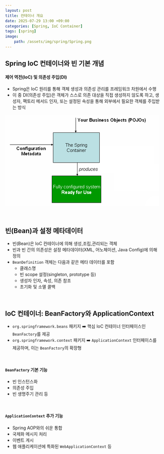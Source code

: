 ```yaml
---
layout: post
title: 컨테이너 개요
date: 2025-07-29 13:00 +09:00
categories: [Spring, IoC Container]
tags: [spring]
image:
    path: /assets/img/spring/Spring.png
---
```


## Spring IoC 컨테이너와 빈 기본 개념

#### 제어 역전(IoC) 및 의존성 주입(DI)

- Spring은 IoC 원리를 통해 객체 생성과 의존성 관리를 프레임워크 차원에서 수행
- 이 중 DI(의존성 주입)은 객체가 스스로 의존 대상을 직접 생성하지 않도록 하고, 생성자, 팩토리 메서드 인자, 또는 설정된 속성을 통해 외부에서 필요한 객체를 주입받는 방식

![spring IoC Container](/assets/img/spring/spring_01.png)

<br>

## 빈(Bean)과 설정 메타데이터

- 빈(Bean)은 IoC 컨테이너에 의해 생성,조립,관리되는 객체
- 빈과 빈 간의 의존성은 설정 메타데이터(XML, 어노체이션, Java Config)에 의해 정의
- `BeanDefinition` 객체는 다음과 같은 메타 데이터를 포함
  - 클래스명
  - 빈 scope 설정(singleton, prototype 등)
  - 생성자 인자, 속성, 의존 참조
  - 초기화 및 소멸 콜백

<br>

## IoC 컨테이너: BeanFactory와 ApplicationContext

- `org.springframework.beans` 패키지 ➡️ 핵심 IoC 컨테이너 인터페이스인 `BeanFactory`를 제공
- `org.springframework.context` 패키지 ➡️ `ApplicationContext` 인터페이스를 제공하며, 이는 `BeanFactory`의 확장형

<br>

#### `BeanFactory` 기본 기능

- 빈 인스턴스화
- 의존성 주입
- 빈 생명주기 관리 등

<br>

#### `ApplicationContext` 추가 기능

- Spring AOP와의 쉬운 통합
- 국제화 메시지 처리
- 이벤트 게시
- 웹 애플리케이션에 특화된 `WebApplicationContext` 등